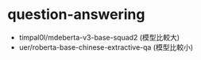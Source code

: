 # question-answering

- timpal0l/mdeberta-v3-base-squad2 (模型比較大)
- uer/roberta-base-chinese-extractive-qa (模型比較小)

